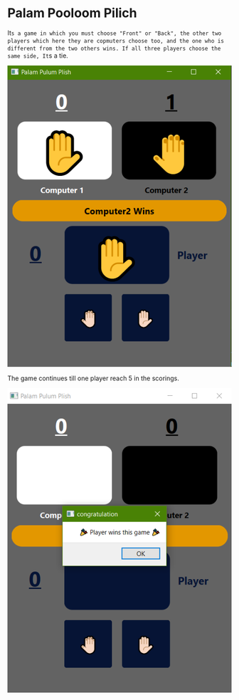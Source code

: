 # Palam Pooloom Pilich

It`s a game in which you must choose "Front" or "Back", the other two players which here they are copmuters choose too, and the one who is different from the two others wins.
If all three players choose the same side, It`s a tie.

![image](pics/2.png)

The game continues till one player reach 5 in the scorings.

![image](pics/1.png)
